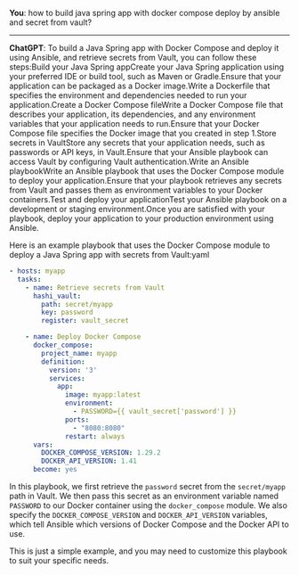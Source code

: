 **You**: how to build java spring app with docker compose deploy by ansible and secret from vault?

--------
**ChatGPT**: To build a Java Spring app with Docker Compose and deploy it using Ansible, and retrieve secrets from Vault, you can follow these steps:Build your Java Spring appCreate your Java Spring application using your preferred IDE or build tool, such as Maven or Gradle.Ensure that your application can be packaged as a Docker image.Write a Dockerfile that specifies the environment and dependencies needed to run your application.Create a Docker Compose fileWrite a Docker Compose file that describes your application, its dependencies, and any environment variables that your application needs to run.Ensure that your Docker Compose file specifies the Docker image that you created in step 1.Store secrets in VaultStore any secrets that your application needs, such as passwords or API keys, in Vault.Ensure that your Ansible playbook can access Vault by configuring Vault authentication.Write an Ansible playbookWrite an Ansible playbook that uses the Docker Compose module to deploy your application.Ensure that your playbook retrieves any secrets from Vault and passes them as environment variables to your Docker containers.Test and deploy your applicationTest your Ansible playbook on a development or staging environment.Once you are satisfied with your playbook, deploy your application to your production environment using Ansible.

Here is an example playbook that uses the Docker Compose module to deploy a Java Spring app with secrets from Vault:yaml
```yaml
- hosts: myapp
  tasks:
    - name: Retrieve secrets from Vault
      hashi_vault:
        path: secret/myapp
        key: password
        register: vault_secret

    - name: Deploy Docker Compose
      docker_compose:
        project_name: myapp
        definition:
          version: '3'
          services:
            app:
              image: myapp:latest
              environment:
                - PASSWORD={{ vault_secret['password'] }}
              ports:
                - "8080:8080"
              restart: always
      vars:
        DOCKER_COMPOSE_VERSION: 1.29.2
        DOCKER_API_VERSION: 1.41
      become: yes
```

In this playbook, we first retrieve the ```password``` secret from the ```secret/myapp``` path in Vault. We then pass this secret as an environment variable named ```PASSWORD``` to our Docker container using the ```docker_compose``` module. We also specify the ```DOCKER_COMPOSE_VERSION``` and ```DOCKER_API_VERSION``` variables, which tell Ansible which versions of Docker Compose and the Docker API to use.

This is just a simple example, and you may need to customize this playbook to suit your specific needs.

